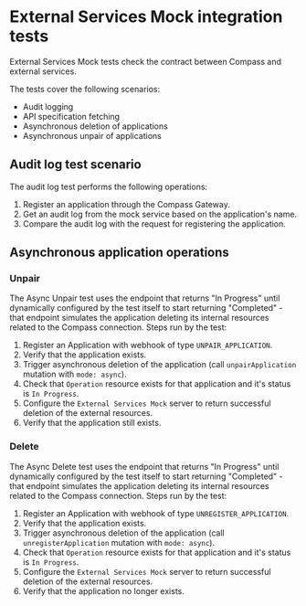 #  External Services Mock integration tests

External Services Mock tests check the contract between Compass and external services. 

The tests cover the following scenarios:
- Audit logging
- API specification fetching
- Asynchronous deletion of applications
- Asynchronous unpair of applications

## Audit log test scenario

The audit log test performs the following operations:
1. Register an application through the Compass Gateway.
1. Get an audit log from the mock service based on the application's name.
1. Compare the audit log with the request for registering the application.

## Asynchronous application operations
### Unpair
The Async Unpair test uses the endpoint that returns "In Progress" until dynamically configured by the test itself to start returning "Completed" - that endpoint simulates the application deleting its internal resources related to the Compass connection. Steps run by the test:

1. Register an Application with webhook of type `UNPAIR_APPLICATION`.
1. Verify that the application exists.
1. Trigger asynchronous deletion of the application (call `unpairApplication` mutation with `mode: async`).
1. Check that `Operation` resource exists for that application and it's status is `In Progress`.
1. Configure the `External Services Mock` server to return successful deletion of the external resources.
1. Verify that the application still exists.

### Delete
The Async Delete test uses the endpoint that returns "In Progress" until dynamically configured by the test itself to start returning "Completed" - that endpoint simulates the application deleting its internal resources related to the Compass connection. Steps run by the test:

1. Register an Application with webhook of type `UNREGISTER_APPLICATION`.
1. Verify that the application exists.
1. Trigger asynchronous deletion of the application (call `unregisterApplication` mutation with `mode: async`).
1. Check that `Operation` resource exists for that application and it's status is `In Progress`.
1. Configure the `External Services Mock` server to return successful deletion of the external resources.
1. Verify that the application no longer exists.
